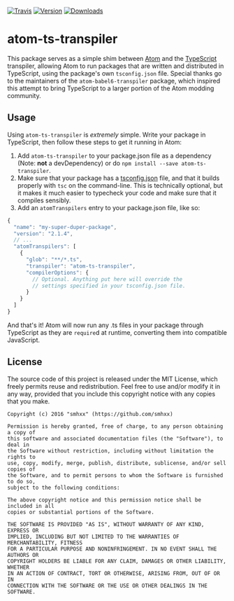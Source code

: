 [![Travis](https://img.shields.io/travis/smhxx/atom-ts-transpiler.svg)](https://travis-ci.org/smhxx/atom-ts-transpiler)
[![Version](https://img.shields.io/npm/v/atom-ts-transpiler.svg)](https://www.npmjs.com/package/atom-ts-transpiler)
[![Downloads](https://img.shields.io/npm/dt/atom-ts-transpiler.svg)](https://www.npmjs.com/package/atom-ts-transpiler)
# atom-ts-transpiler

This package serves as a simple shim between [Atom](https://atom.io/) and the
[TypeScript](https://www.typescriptlang.org/) transpiler, allowing Atom to run
packages that are written and distributed in TypeScript, using the package's own
`tsconfig.json` file. Special thanks go to the maintainers of the
`atom-babel6-transpiler` package, which inspired this attempt to bring
TypeScript to a larger portion of the Atom modding community.

## Usage

Using `atom-ts-transpiler` is *extremely* simple. Write your package in
TypeScript, then follow these steps to get it running in Atom:

1. Add `atom-ts-transpiler` to your package.json file as a dependency (Note:
   **not** a devDependency) or do `npm install --save atom-ts-transpiler`.
2. Make sure that your package has a
   [tsconfig.json](https://www.typescriptlang.org/docs/handbook/tsconfig-json.html)
   file, and that it builds
   properly with `tsc` on the command-line. This is technically optional, but
   it makes it much easier to typecheck your code and make sure that it compiles
   sensibly.
3. Add an `atomTranspilers` entry to your package.json file, like so:

```js
{
  "name": "my-super-duper-package",
  "version": "2.1.4",
  // ...
  "atomTranspilers": [
    {
      "glob": "**/*.ts",
      "transpiler": "atom-ts-transpiler",
      "compilerOptions": {
        // Optional. Anything put here will override the
        // settings specified in your tsconfig.json file.
      }
    }
  ]
}
```

And that's it! Atom will now run any .ts files in your package through
TypeScript as they are `require`d at runtime, converting them into compatible
JavaScript.

## License

The source code of this project is released under the MIT License, which
freely permits reuse and redistribution. Feel free to use and/or modify
it in any way, provided that you include this copyright notice with any copies
that you make.

```text
Copyright (c) 2016 "smhxx" (https://github.com/smhxx)

Permission is hereby granted, free of charge, to any person obtaining a copy of
this software and associated documentation files (the "Software"), to deal in
the Software without restriction, including without limitation the rights to
use, copy, modify, merge, publish, distribute, sublicense, and/or sell copies of
the Software, and to permit persons to whom the Software is furnished to do so,
subject to the following conditions:

The above copyright notice and this permission notice shall be included in all
copies or substantial portions of the Software.

THE SOFTWARE IS PROVIDED "AS IS", WITHOUT WARRANTY OF ANY KIND, EXPRESS OR
IMPLIED, INCLUDING BUT NOT LIMITED TO THE WARRANTIES OF MERCHANTABILITY, FITNESS
FOR A PARTICULAR PURPOSE AND NONINFRINGEMENT. IN NO EVENT SHALL THE AUTHORS OR
COPYRIGHT HOLDERS BE LIABLE FOR ANY CLAIM, DAMAGES OR OTHER LIABILITY, WHETHER
IN AN ACTION OF CONTRACT, TORT OR OTHERWISE, ARISING FROM, OUT OF OR IN
CONNECTION WITH THE SOFTWARE OR THE USE OR OTHER DEALINGS IN THE SOFTWARE.
```
